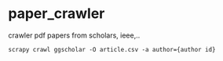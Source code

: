 # paper_crawler
crawler pdf papers from scholars, ieee,..

```
scrapy crawl ggscholar -O article.csv -a author={author id}
```
